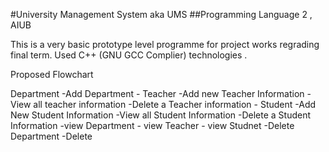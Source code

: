 #University Management System aka UMS 
##Programming Language 2 , AIUB 

This is a very basic prototype level programme for project works regrading final term. 
Used C++ (GNU GCC Complier) technologies .

Proposed Flowchart 

Department 
-Add Department
	- Teacher
		-Add new Teacher Information
		-View all teacher information
		-Delete a Teacher information 
	- Student 
		-Add New Student Information
		-View all Student Information 
		-Delete a Student Information
-view Department
	- view Teacher
	- view Studnet
-Delete Department
	-Delete 

